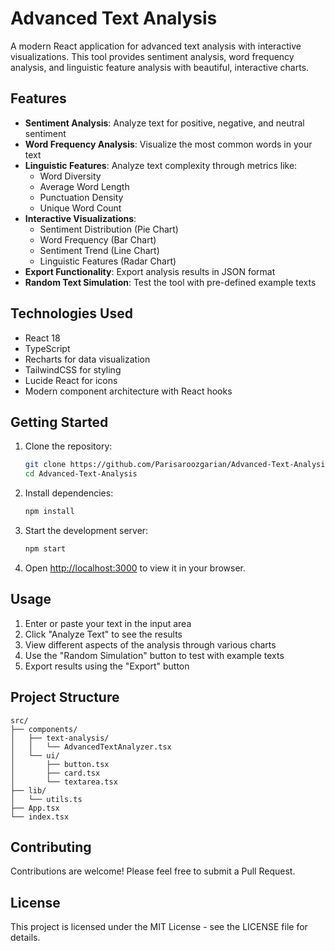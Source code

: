 # Advanced Text Analysis

A modern React application for advanced text analysis with interactive visualizations. This tool provides sentiment analysis, word frequency analysis, and linguistic feature analysis with beautiful, interactive charts.

## Features

- **Sentiment Analysis**: Analyze text for positive, negative, and neutral sentiment
- **Word Frequency Analysis**: Visualize the most common words in your text
- **Linguistic Features**: Analyze text complexity through metrics like:
  - Word Diversity
  - Average Word Length
  - Punctuation Density
  - Unique Word Count
- **Interactive Visualizations**:
  - Sentiment Distribution (Pie Chart)
  - Word Frequency (Bar Chart)
  - Sentiment Trend (Line Chart)
  - Linguistic Features (Radar Chart)
- **Export Functionality**: Export analysis results in JSON format
- **Random Text Simulation**: Test the tool with pre-defined example texts

## Technologies Used

- React 18
- TypeScript
- Recharts for data visualization
- TailwindCSS for styling
- Lucide React for icons
- Modern component architecture with React hooks

## Getting Started

1. Clone the repository:
   ```bash
   git clone https://github.com/Parisaroozgarian/Advanced-Text-Analysis.git
   cd Advanced-Text-Analysis
   ```

2. Install dependencies:
   ```bash
   npm install
   ```

3. Start the development server:
   ```bash
   npm start
   ```

4. Open [http://localhost:3000](http://localhost:3000) to view it in your browser.

## Usage

1. Enter or paste your text in the input area
2. Click "Analyze Text" to see the results
3. View different aspects of the analysis through various charts
4. Use the "Random Simulation" button to test with example texts
5. Export results using the "Export" button

## Project Structure

```
src/
├── components/
│   ├── text-analysis/
│   │   └── AdvancedTextAnalyzer.tsx
│   └── ui/
│       ├── button.tsx
│       ├── card.tsx
│       └── textarea.tsx
├── lib/
│   └── utils.ts
├── App.tsx
└── index.tsx
```

## Contributing

Contributions are welcome! Please feel free to submit a Pull Request.

## License

This project is licensed under the MIT License - see the LICENSE file for details. 